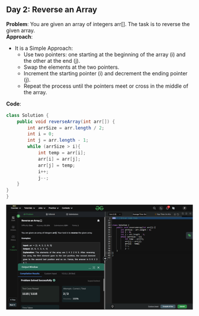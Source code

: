 ## Day 2: Reverse an Array

**Problem**: You are given an array of integers arr[]. The task is to reverse the given array.  
**Approach**: 
- It is a Simple Approach: 
  - Use two pointers: one starting at the beginning of the array (i) and the other at the end (j).
  - Swap the elements at the two pointers.
  - Increment the starting pointer (i) and decrement the ending pointer (j).
  - Repeat the process until the pointers meet or cross in the middle of the array.  

**Code**:
```java
class Solution {
    public void reverseArray(int arr[]) {
        int arrSize = arr.length / 2;
        int i = 0;
        int j = arr.length - 1;
        while (arrSize > i){
            int temp = arr[i];
            arr[i] = arr[j];
            arr[j] = temp;
            i++;
            j--;
    }
}
}
```

![Day 3 Output](./Day3-Screenshot.png)
